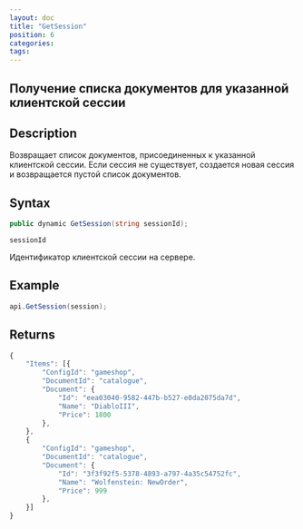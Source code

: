 ```yaml
---
layout: doc
title: "GetSession"
position: 6
categories: 
tags:
---
```


## Получение списка документов для указанной клиентской сессии

## Description
Возвращает список документов, присоединенных к указанной клиентской сессии.
Если сессия не существует, создается новая сессия и возвращается пустой список документов.

## Syntax

```csharp
public dynamic GetSession(string sessionId);
```

`sessionId`

Идентификатор клиентской сессии на сервере.

## Example
```csharp
api.GetSession(session);
```

## Returns
```js
{
	"Items": [{
		"ConfigId": "gameshop",
		"DocumentId": "catalogue",
		"Document": {
			"Id": "eea03040-9582-447b-b527-e0da2075da7d",
			"Name": "DiabloIII",
			"Price": 1800
		},
	},
	{
		"ConfigId": "gameshop",
		"DocumentId": "catalogue",
		"Document": {
			"Id": "3f3f92f5-5378-4893-a797-4a35c54752fc",
			"Name": "Wolfenstein: NewOrder",
			"Price": 999
		},
	}]
}
```
